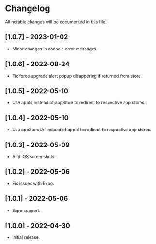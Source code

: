 # Changelog

All notable changes will be documented in this file.

## [1.0.7] - 2023-01-02

* Minor changes in console error messages.

## [1.0.6] - 2022-08-24

* Fix force upgrade alert popup disappering if returned from store.

## [1.0.5] - 2022-05-10

* Use appId instead of appStore to redirect to respective app stores.
## [1.0.4] - 2022-05-10

* Use appStoreUrl instead of appId to redirect to respective app stores.
## [1.0.3] - 2022-05-09

* Add iOS screenshots.
## [1.0.2] - 2022-05-06

* Fix issues with Expo.
## [1.0.1] - 2022-05-06

* Expo support.
## [1.0.0] - 2022-04-30

* Initial release.
